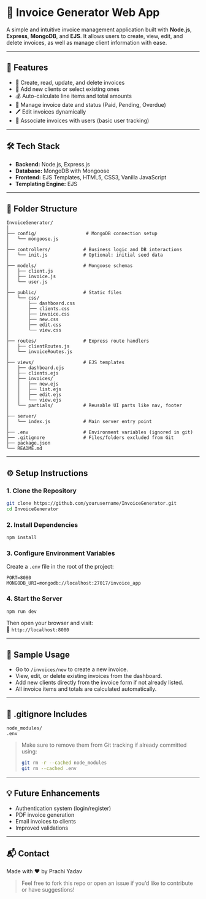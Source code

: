 # 🧾 Invoice Generator Web App

A simple and intuitive invoice management application built with **Node.js**, **Express**, **MongoDB**, and **EJS**. It allows users to create, view, edit, and delete invoices, as well as manage client information with ease.

---

## 🚀 Features

- 📄 Create, read, update, and delete invoices
- 👥 Add new clients or select existing ones
- 💰 Auto-calculate line items and total amounts
- 📆 Manage invoice date and status (Paid, Pending, Overdue)
- 🖊️ Edit invoices dynamically
- 🔐 Associate invoices with users (basic user tracking)

---

## 🛠️ Tech Stack

- **Backend:** Node.js, Express.js
- **Database:** MongoDB with Mongoose
- **Frontend:** EJS Templates, HTML5, CSS3, Vanilla JavaScript
- **Templating Engine:** EJS

---

## 📁 Folder Structure

```
InvoiceGenerator/
│
├── config/                  # MongoDB connection setup
│   └── mongoose.js
│
├── controllers/            # Business logic and DB interactions
│   └── init.js             # Optional: initial seed data
│
├── models/                 # Mongoose schemas
│   ├── client.js
│   ├── invoice.js
│   └── user.js
│
├── public/                 # Static files
│   └── css/
│       ├── dashboard.css
│       ├── clients.css
│       ├── invoice.css
│       ├── new.css
│       ├── edit.css
│       └── view.css
│
├── routes/                 # Express route handlers
│   ├── clientRoutes.js
│   └── invoiceRoutes.js
│
├── views/                  # EJS templates
│   ├── dashboard.ejs
│   ├── clients.ejs
│   ├── invoices/
│   │   ├── new.ejs
│   │   ├── list.ejs
│   │   ├── edit.ejs
│   │   └── view.ejs
│   └── partials/           # Reusable UI parts like nav, footer
│
├── server/
│   └── index.js            # Main server entry point
│
├── .env                    # Environment variables (ignored in git)
├── .gitignore              # Files/folders excluded from Git
├── package.json
└── README.md
```

---

## ⚙️ Setup Instructions

### 1. Clone the Repository

```bash
git clone https://github.com/yourusername/InvoiceGenerator.git
cd InvoiceGenerator
```

### 2. Install Dependencies

```bash
npm install
```

### 3. Configure Environment Variables

Create a `.env` file in the root of the project:

```env
PORT=8080
MONGODB_URI=mongodb://localhost:27017/invoice_app
```

### 4. Start the Server

```bash
npm run dev
```

Then open your browser and visit:  
📍 `http://localhost:8080`

---

## 🧾 Sample Usage

- Go to `/invoices/new` to create a new invoice.
- View, edit, or delete existing invoices from the dashboard.
- Add new clients directly from the invoice form if not already listed.
- All invoice items and totals are calculated automatically.

---

## 📌 .gitignore Includes

```gitignore
node_modules/
.env
```

> Make sure to remove them from Git tracking if already committed using:
>
> ```bash
> git rm -r --cached node_modules
> git rm --cached .env
> ```

---

## 💡 Future Enhancements

- Authentication system (login/register)
- PDF invoice generation
- Email invoices to clients
- Improved validations

---

## 📬 Contact

Made with ❤️ by Prachi Yadav

> Feel free to fork this repo or open an issue if you’d like to contribute or have suggestions!
